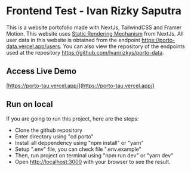 # Frontend Test - Ivan Rizky Saputra

This is a website portofolio made with NextJs, TailwindCSS and Framer Motion. This website uses [Static Rendering Mechanism](https://nextjs.org/docs/app/building-your-application/rendering/server-components#static-rendering-default) from NextJs. All user data in this website is obtained from the endpoint https://porto-data.vercel.app/users. You can also view the repository of the endpoints used at the repository https://github.com/Ivanrizkys/porto-data.

## Access Live Demo
[https://porto-tau.vercel.app/](https://porto-tau.vercel.app/)

## Run on local

If you are going to run this project, here are the steps:

- Clone the github repository
- Enter directory using "cd porto"
- Install all deppendency using "npm install" or "yarn"
- Setup ".env" file, you can check file ".env.example"
- Then, run project on terminal using "npm run dev" or "yarn dev"
- Open [http://localhost:3000](http://localhost:3000) with your browser to see the result.
